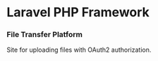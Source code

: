 # Laravel PHP Framework



### File Transfer Platform

Site for uploading files with OAuth2 authorization.
